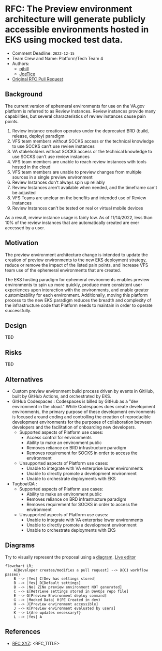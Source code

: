 # RFC: The Preview environment architecture will generate publicly accessible environments hosted in EKS using mocked test data.

* Comment Deadline: `2022-12-15`
* Team Crew and Name: Platform/Tech Team 4
* Authors:
  * [pjhill](https://github.com/pjhill)
  * [JoeTice](https://github.com/JoeTice)
* [Original RFC Pull Request](https://github.com/department-of-veterans-affairs/va.gov-platform-arch/pull/-1)

## Background
The current version of ephemeral environments for use on the VA.gov platform is referred to as Review Instances. Review instances provide many capabilities, but several characteristics of review instances cause pain points.
1. Review instance creation operates under the deprecated BRD (build, release, deploy) paradigm
2. VFS team members without SOCKS access or the technical knowledge to use SOCKS can't use review instances
3. VA stakeholders without SOCKS access or the technical knowledge to use SOCKS can't use review instances
4. VFS team members are unable to reach review instances with tools hosted in the cloud
5. VFS team members are unable to preview changes from multiple sources in a single preview environment
6. Review Instances don't always spin up reliably
7. Review Instances aren't available when needed, and the timeframe can't be adjusted
8. VFS Teams are unclear on the benefits and intended use of Review Instances
9. Review Instances can't be tested on real or virtual mobile devices

As a result, review instance usage is fairly low. As of 11/14/2022, less than 10% of the review instances that are automatically created are ever accessed by a user.

## Motivation

The preview environment architecture change is intended to update the creation of preview environments to the new EKS deployment strategy, reduce or remove the impact of the listed pain points, and increase VFS team use of the ephemeral environments that are created.

The EKS hosting paradigm for ephemeral environments enables preview environments to spin up more quickly, produce more consistent user experiences upon interaction with the environments, and enable greater customizability for each environment. Additionally, moving this platform process to the new EKS paradigm reduces the breadth and complexity of the infrastructure code that Platform needs to maintain in order to operate successfully.

## Design
TBD

<!--Explain the proposed design in enough detail so that a team member will fully understand the implementation. Include a diagram (in the `images` dir) as needed to convey your plans. Use active voice, present tense, and decisive language. -->

## Risks
TBD

<!--
List the risks of this approach

* There are always risks. What are the risks of this solution?
* These are the things people will bring up in opposition to your idea or plans. Acknowledge them.
-->
## Alternatives
* Custom preview environment build process driven by events in GitHub, built by GitHub Actions, and orchestrated by EKS.
* GitHub Codespaces : Codespaces is billed by GitHub as a "dev environment in the cloud." While Codespaces does create development environments, the primary purpose of these development environments is focused around coding and controlling the creation of reproducible development environments for the purposes of collaboration between developers and the facilitation of onboarding new developers.
  * Supported aspects of Platform use cases:
    * Access control for environments
    * Ability to make an environment public
    * Removes reliance on BRD infrastructure paradigm
    * Removes requirement for SOCKS in order to access the environment
  * Unsupported aspects of Platform use cases:
    * Unable to integrate with VA enterprise lower environments
    * Unable to directly promote a development environment
    * Unable to orchestrate deployments with EKS
* TugboatQA : 
  * Supported aspects of Platform use cases:
    * Ability to make an environment public
    * Removes reliance on BRD infrastructure paradigm
    * Removes requirement for SOCKS in order to access the environment
  * Unsupported aspects of Platform use cases:
    * Unable to integrate with VA enterprise lower environments
    * Unable to directly promote a development environment
    * Unable to orchestrate deployments with EKS

## Diagrams

Try to visually represent the proposal using a [diagram](https://docs.github.com/en/get-started/writing-on-github/working-with-advanced-formatting/creating-diagrams). [Live editor](https://mermaid.live/)
```mermaid
flowchart LR;
    A[Developer creates/modifies a pull request] --> B{CI workflow passes}
    B --> |Yes| C[Dev has settings stored]
    B --> |Yes| D[Default settings]
    B --> |No| Z[No preview environment NOT generated]
    C --> E[Retrieve settings stored in DevOps repo file]
    E --> G[Preview Environment deploy command]
    G --> |Mocked Data| H(PE Created in dev)
    H --> J[Preview environment accessible]
    J --> K[Preview environment evaluated by users]
    K --> L{Are updates necessary?}
    L --> |Yes| A
```

## References

<!--
This section /may/ be eliminated if it is not applicable.
When linking to other documents in this repository, ensure to link to their state at a particular commit (hence the usage of .../blob/<FULL_COMMIT_HASH>/...) as opposed to their current state (i.e. 'currently in main').
-->

* [RFC XYZ](https://github.com/department-of-veterans-affairs/va.gov-platform-arch/blob/<FULL_COMMIT_HASH>/rfc/<FILENAME>.md): <RFC_TITLE>


